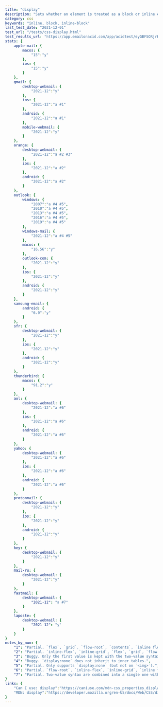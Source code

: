 ```yaml
---
title: "display"
description: "Sets whether an element is treated as a block or inline element and the layout used for its children."
category: css
keywords: "inline, block, inline-block"
last_test_date: "2021-12-01"
test_url: "/tests/css-display.html"
test_results_url: "https://app.emailonacid.com/app/acidtest/eyGBFSORjrHd635gw4udynxX8ykC5bzlMUUrF6yi7Kspu/list"
stats: {
    apple-mail: {
        macos: {
            "15":"y"
        },
        ios: {
            "15":"y"
        }
    },
    gmail: {
        desktop-webmail: {
            "2021-12":"y"
        },
        ios: {
            "2021-12":"a #1"
        },
        android: {
            "2021-12":"a #1"
        },
        mobile-webmail: {
            "2021-12":"y"
        }
    },
    orange: {
        desktop-webmail: {
            "2021-12":"a #2 #3"
        },
        ios: {
            "2021-12":"a #2"
        },
        android: {
            "2021-12":"a #2"
        }
    },
    outlook: {
        windows: {
            "2007":"a #4 #5",
            "2010":"a #4 #5",
            "2013":"a #4 #5",
            "2016":"a #4 #5",
            "2019":"a #4 #5"
        },
        windows-mail: {
            "2021-12":"a #4 #5"
        },
        macos: {
            "16.56":"y"
        },
        outlook-com: {
            "2021-12":"y"
        },
        ios: {
            "2021-12":"y"
        },
        android: {
            "2021-12":"y"
        }
    },
    samsung-email: {
        android: {
            "6.0":"y"
        }
    },
    sfr: {
        desktop-webmail: {
            "2021-12":"y"
        },
        ios: {
            "2021-12":"y"
        },
        android: {
            "2021-12":"y"
        }
    },
    thunderbird: {
        macos: {
            "91.2":"y"
        }
    },
    aol: {
        desktop-webmail: {
            "2021-12":"a #6"
        },
        ios: {
            "2021-12":"a #6"
        },
        android: {
            "2021-12":"a #6"
        }
    },
    yahoo: {
        desktop-webmail: {
            "2021-12":"a #6"
        },
        ios: {
            "2021-12":"a #6"
        },
        android: {
            "2021-12":"a #6"
        }
    },
    protonmail: {
        desktop-webmail: {
            "2021-12":"y"
        },
        ios: {
            "2021-12":"y"
        },
        android: {
            "2021-12":"y"
        }
    },
    hey: {
        desktop-webmail: {
            "2021-12":"y"
        }
    },
    mail-ru: {
        desktop-webmail: {
            "2021-12":"y"
        }
    },
    fastmail: {
        desktop-webmail: {
            "2021-12": "a #7"
        }
    },
    laposte: {
        desktop-webmail: {
            "2021-12": "y"
        }
    }
}
notes_by_num: {
    "1": "Partial. `flex`, `grid`, `flow-root`, `contents`, `inline flow-root`, `inline flex`, `inline grid`, `initial`, `revert`, `unset` are not supported with Non Gmail Accounts.",
    "2": "Partial. `inline-flex`, `inline-grid`, `flex`, `grid`, `flow-root`, `contents`, `inline flow-root`, `inline flex`, `inline grid`, `initial`, `revert`, `unset` values are not supported.",
    "3": "Buggy. Only the first value is kept with the two-value syntax.",
    "4": "Buggy. `display:none` does not inherit to inner tables.",
    "5": "Partial. Only supports `display:none` (but not on `<img>`).",
    "6": "Partial. `flow-root`, `inline-flex`, `inline-grid`, `inline flow`, `contents`, `revert` are not supported.",
    "7": "Partial. Two-value syntax are combined into a single one with a dash."
}
links: {
    "Can I use: display":"https://caniuse.com/mdn-css_properties_display",
    "MDN: display":"https://developer.mozilla.org/en-US/docs/Web/CSS/display"
}
---
```

